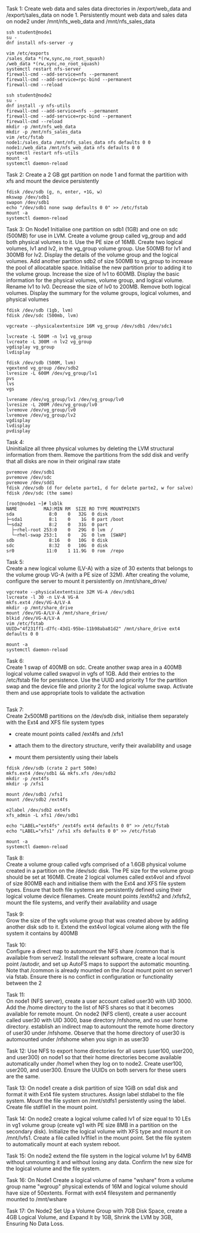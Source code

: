 Task 1: Create web data and sales data directories in /export/web_data and /export/sales_data on node 1. Persistently mount web data and sales data on node2 under /mnt/nfs_web_data and /mnt/nfs_sales_data
```
ssh student@node1
su -
dnf install nfs-server -y

vim /etc/exports
/sales_data *(rw,sync,no_root_squash)
/web_data *(rw,sync,no_root_squash)
systemctl restart nfs-server
firewall-cmd --add-service=nfs --permanent
firewall-cmd --add-service=rpc-bind --permanent
firewall-cmd --reload

ssh student@node2
su -
dnf install -y nfs-utils
firewall-cmd --add-service=nfs --permanent
firewall-cmd --add-service=rpc-bind --permanent
firewall-cmd --reload
mkdir -p /mnt/nfs_web_data
mkdir -p /mnt/nfs_sales_data
vim /etc/fstab
node1:/sales_data /mnt/nfs_sales_data nfs defaults 0 0
node1:/web_data /mnt/nfs_web_data nfs defaults 0 0
systemctl restart nfs-utils
mount -a
systemctl daemon-reload
```

Task 2: Create a 2 GB gpt partition on node 1 and format the partition with xfs and mount the device persistently
```
fdisk /dev/sdb (g, n, enter, +1G, w)
mkswap /dev/sdb1
swapon /dev/sdb1
echo "/dev/sdb1 none swap defaults 0 0" >> /etc/fstab
mount -a
systemctl daemon-reload
```


Task 3: On Node1 Initialise one partition on sdb1 (1GB) and one on sdc (500MB) for use in LVM. Create a volume group called vg_group and add both physical volumes to it. Use the PE size of 16MB. Create two logical volumes, lv1 and lv2, in the vg_group volume group. Use 500MB for lv1 and 300MB for lv2. Display the details of the volume group and the logical volumes. Add another partition sdb2 of size 500MB to vg_group to increase the pool of allocatable space. Initialise the new partition prior to adding it to the volume group. Increase the size of lv1 to 600MB. Display the basic information for the physical volumes, volume group, and logical volume. Rename lv1 to lv0. Decrease the size of lv0 to 200MB. Remove both logical volumes. Display the summary for the volume groups, logical volumes, and physical volumes
```
fdisk /dev/sdb (1gb, lvm)
fdisk /dev/sdc (500mb, lvm)

vgcreate --physicalextentsize 16M vg_group /dev/sdb1 /dev/sdc1

lvcreate -L 500M -n lv1 vg_group
lvcreate -L 300M -n lv2 vg_group
vgdisplay vg_group
lvdisplay 

fdisk /dev/sdb (500M, lvm)
vgextend vg_group /dev/sdb2
lvresize -L 600M /dev/vg_group/lv1
pvs
lvs
vgs

lvrename /dev/vg_group/lv1 /dev/vg_group/lv0
lvresize -L 200M /dev/vg_group/lv0
lvremove /dev/vg_group/lv0
lvremove /dev/vg_group/lv2
vgdisplay
lvdisplay
pvdisplay

```


Task 4:  
Uninitialize all three physical volumes by deleting the LVM structural information from them. Remove the partitions from the sdd disk and verify that all disks are now in their original raw state
```
pvremove /dev/sdb1
pvremove /dev/sdc
pvremove /dev/sdd1
fdisk /dev/sdb (d for delete parte1, d for delete parte2, w for salve)
fdisk /dev/sdc (the same)

[root@node1 ~]# lsblk
NAME          MAJ:MIN RM  SIZE RO TYPE MOUNTPOINTS
sda             8:0    0   32G  0 disk 
├─sda1          8:1    0    1G  0 part /boot
└─sda2          8:2    0   31G  0 part 
  ├─rhel-root 253:0    0   29G  0 lvm  /
  └─rhel-swap 253:1    0    2G  0 lvm  [SWAP]
sdb             8:16   0   10G  0 disk 
sdc             8:32   0   10G  0 disk 
sr0            11:0    1 11.9G  0 rom  /repo
```


Task 5:  
Create a new logical volume (LV-A) with a size of 30 extents that belongs to the volume group VG-A (with a PE size of 32M). After creating the volume, configure the server to mount it persistently on /mnt/share_drive/
```
vgcreate --physicalextentsize 32M VG-A /dev/sdb1
lvcreate -l 30 -n LV-A VG-A
mkfs.ext4 /dev/VG-A/LV-A
mkdir -p /mnt/share_drive
mount /dev/VG-A/LV-A /mnt/share_drive/
blkid /dev/VG-A/LV-A
vim /etc/fstab
UUID="4f231ff1-d7fc-43d1-95be-11b98aba81d2" /mnt/share_drive ext4 defaults 0 0

mount -a
systemctl daemon-reload
```

Task 6:  
Create 1 swap of 400MB on sdc. Create another swap area in a 400MB logical volume called swapvol in vgfs of 1GB. Add their entries to the /etc/fstab file for persistence. Use the UUID and priority 1 for the partition swap and the device file and priority 2 for the logical volume swap. Activate them and use appropriate tools to validate the activation
```

```

Task 7:  
Create 2x500MB partitions on the /dev/sdb disk, initialise them separately with the Ext4 and XFS file system types

- create mount points called /ext4fs and /xfs1
    
- attach them to the directory structure, verify their availability and usage
    
- mount them persistently using their labels

```
fdisk /dev/sdb (crate 2 part 500m)
mkfs.ext4 /dev/sdb1 && mkfs.xfs /dev/sdb2
mkdir -p /ext4fs
mkdir -p /xfs1

mount /dev/sdb1 /xfs1
mount /dev/sdb2 /ext4fs

e2label /dev/sdb2 ext4fs
xfs_admin -L xfs1 /dev/sdb1

echo "LABEL="ext4fs" /ext4fs ext4 defaults 0 0" >> /etc/fstab 
echo "LABEL="xfs1" /xfs1 xfs defaults 0 0" >> /etc/fstab

mount -a
systemctl daemon-reload
```

Task 8:  
Create a volume group called vgfs comprised of a 1.6GB physical volume created in a partition on the /dev/sdc disk. The PE size for the volume group should be set at 160MB. Create 2 logical volumes called ext4vol and xfsvol of size 800MB each and initialise them with the Ext4 and XFS file system types. Ensure that both file systems are persistently defined using their logical volume device filenames. Create mount points /ext4fs2 and /xfsfs2, mount the file systems, and verify their availability and usage

Task 9:  
Grow the size of the vgfs volume group that was created above by adding another disk sdb to it. Extend the ext4vol logical volume along with the file system it contains by 400MB

Task 10:  
Configure a direct map to automount the NFS share /common that is available from server2. Install the relevant software, create a local mount point /autodir, and set up AutoFS maps to support the automatic mounting. Note that /common is already mounted on the /local mount point on server1 via fstab. Ensure there is no conflict in configuration or functionality between the 2

Task 11:  
On node1 (NFS server), create a user account called user30 with UID 3000. Add the /home directory to the list of NFS shares so that it becomes available for remote mount. On node2 (NFS client), create a user account called user30 with UID 3000, base directory /nfshome, and no user home directory. establish an indirect map to automount the remote home directory of user30 under /nfshome. Observe that the home directory of user30 is automounted under /nfshome when you sign in as user30

Task 12: Use NFS to export home directories for all users (user100, user200, and user300) on node1 so that their home directories become available automatically under /home1 when they log on to node2. Create user100, user200, and user300. Ensure the UUIDs on both servers for these users are the same.

Task 13: On node1 create a disk partition of size 1GiB on sda1 disk and format it with Ext4 file system structures. Assign label stdlabel to the file system. Mount the file system on /mnt/stdfs1 persistently using the label. Create file stdfile1 in the mount point.

Task 14: On node2 create a logical volume called lv1 of size equal to 10 LEs in vg1 volume group (create vg1 with PE size 8MB in a partition on the secondary disk). Initialize the logical volume with XFS type and mount it on /mnt/lvfs1. Create a file called lv1file1 in the mount point. Set the file system to automatically mount at each system reboot.

Task 15: On node2 extend the file system in the logical volume lv1 by 64MB without unmounting it and without losing any data. Confirm the new size for the logical volume and the file system.

Task 16: On Node1 Create a logical volume of name "wshare" from a volume group name "wgroup" physical extends of 16M and logical volume should have size of 50extents. Format with ext4 filesystem and permanently mounted to /mnt/wshare

Task 17: On Node2 Set Up a Volume Group with 7GB Disk Space, create a 4GB Logical Volume, and Expand It by 1GB, Shrink the LVM by 3GB, Ensuring No Data Loss.
